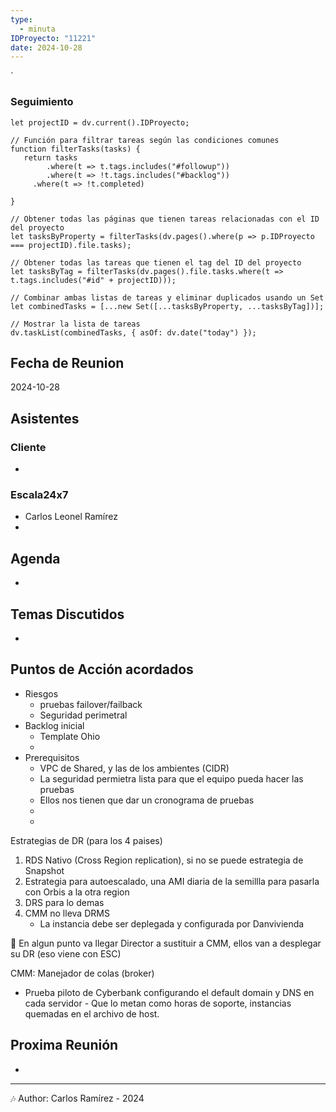 ```yaml
---
type:
  - minuta
IDProyecto: "11221"
date: 2024-10-28
---
```

`

### Seguimiento

```dataviewjs
let projectID = dv.current().IDProyecto;

// Función para filtrar tareas según las condiciones comunes
function filterTasks(tasks) {
   return tasks
        .where(t => t.tags.includes("#followup"))
        .where(t => !t.tags.includes("#backlog"))
     .where(t => !t.completed)
        
}

// Obtener todas las páginas que tienen tareas relacionadas con el ID del proyecto
let tasksByProperty = filterTasks(dv.pages().where(p => p.IDProyecto === projectID).file.tasks);

// Obtener todas las tareas que tienen el tag del ID del proyecto
let tasksByTag = filterTasks(dv.pages().file.tasks.where(t => t.tags.includes("#id" + projectID)));

// Combinar ambas listas de tareas y eliminar duplicados usando un Set
let combinedTasks = [...new Set([...tasksByProperty, ...tasksByTag])];

// Mostrar la lista de tareas
dv.taskList(combinedTasks, { asOf: dv.date("today") });
 ```
## Fecha de Reunion
2024-10-28

## Asistentes

### Cliente
* 
### Escala24x7
- Carlos Leonel Ramírez
-  

## Agenda
* 
## Temas Discutidos
*  

## Puntos de Acción acordados
- Riesgos
	- pruebas failover/failback
	- Seguridad perimetral
- Backlog inicial
	- Template Ohio
	- 
- Prerequisitos
	- VPC de Shared, y las de los ambientes (CIDR)
	- La seguridad permietra lista para que el equipo pueda hacer las pruebas
	- Ellos nos tienen que dar un cronograma de pruebas
	- 
	- 

Estrategias de DR (para los 4 paises)
1. RDS Nativo (Cross Region replication), si no se puede estrategia de Snapshot
2. Estrategia para autoescalado, una AMI diaria de la semillla para pasarla con Orbis a la otra region
3. DRS para lo demas
4. CMM no lleva DRMS
	- La instancia debe ser deplegada y configurada por Danvivienda

🚩 En algun punto va llegar Director a sustituir a CMM, ellos van a desplegar su DR (eso viene con ESC)

CMM: Manejador de colas (broker)

- Prueba piloto de Cyberbank configurando el default domain y DNS en cada servidor - Que lo metan como horas de soporte, instancias quemadas en el archivo de host.


## Proxima Reunión
*   

---
🎶
Author: Carlos Ramírez - 2024
